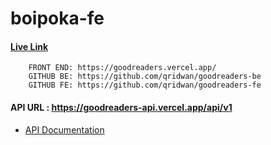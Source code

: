 # boipoka-fe

#### [Live Link](https://goodreaders.vercel.app/)

    	FRONT END: https://goodreaders.vercel.app/
    	GITHUB BE: https://github.com/qridwan/goodreaders-be
    	GITHUB FE: https://github.com/qridwan/goodreaders-fe

#### API URL : https://goodreaders-api.vercel.app/api/v1

- [API Documentation](https://documenter.getpostman.com/view/15074292/2s946fdsdf)
